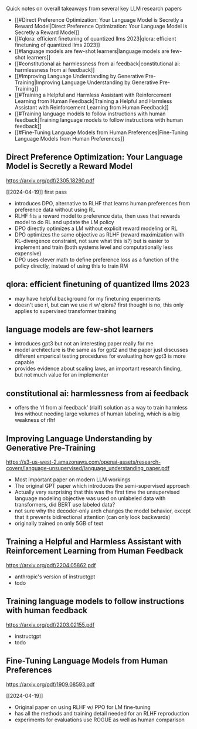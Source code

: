 Quick notes on overall takeaways from several key LLM research papers

- [[#Direct Preference Optimization: Your Language Model is Secretly a Reward Model|Direct Preference Optimization: Your Language Model is Secretly a Reward Model]]
- [[#qlora: efficient finetuning of quantized llms 2023|qlora: efficient finetuning of quantized llms 2023]]
- [[#language models are few-shot learners|language models are few-shot learners]]
- [[#constitutional ai: harmlessness from ai feedback|constitutional ai: harmlessness from ai feedback]]
- [[#Improving Language Understanding by Generative Pre-Training|Improving Language Understanding by Generative Pre-Training]]
- [[#Training a Helpful and Harmless Assistant with Reinforcement Learning from Human Feedback|Training a Helpful and Harmless Assistant with Reinforcement Learning from Human Feedback]]
- [[#Training language models to follow instructions with human feedback|Training language models to follow instructions with human feedback]]
- [[#Fine-Tuning Language Models from Human Preferences|Fine-Tuning Language Models from Human Preferences]]

## Direct Preference Optimization: Your Language Model is Secretly a Reward Model

https://arxiv.org/pdf/2305.18290.pdf

[[2024-04-19]] first pass
- introduces DPO, alternative to RLHF that learns human preferences from preference data without using RL
- RLHF fits a reward model to preference data, then uses that rewards model to do RL and update the LM policy
- DPO directly optimizes a LM without explicit reward modeling or RL
- DPO optimizes the same objective as RLHF (reward maximization with KL-divergence constraint, not sure what this is?) but is easier to implement and train (both systems level and computationally less expensive)
- DPO uses clever math to define preference loss as a function of the policy directly, instead of using this to train RM

## qlora: efficient finetuning of quantized llms 2023

- may have helpful background for my finetuning experiments
- doesn't use rl, but can we use rl w/ qlora? first thought is no, this only applies to supervised transformer training

## language models are few-shot learners

- introduces gpt3 but not an interesting paper really for me
- model architecture is the same as for gpt2 and the paper just discusses different emperical testing procedures for evaluating how gpt3 is more capable
- provides evidence about scaling laws, an important research finding, but not much value for an implementer

## constitutional ai: harmlessness from ai feedback

- offers the ‘rl from ai feedback’ (rlaif) solution as a way to train harmless lms without needing large volumes of human labeling, which is a big weakness of rlhf

## Improving Language Understanding by Generative Pre-Training

https://s3-us-west-2.amazonaws.com/openai-assets/research-covers/language-unsupervised/language_understanding_paper.pdf

- Most important paper on modern LLM workings
- The original GPT paper which introduces the semi-supervised approach
- Actually very surprising that this was the first time the unsupervised language modeling objective was used on unlabeled data with transformers, did BERT use labeled data?
- not sure why the decoder-only arch changes the model behavior, except that it prevents bidirectional attention (can only look backwards)
- originally trained on only 5GB of text

## Training a Helpful and Harmless Assistant with Reinforcement Learning from Human Feedback

https://arxiv.org/pdf/2204.05862.pdf

- anthropic's version of instructgpt
- todo

## Training language models to follow instructions with human feedback

https://arxiv.org/pdf/2203.02155.pdf

- instructgpt
- todo

## Fine-Tuning Language Models from Human Preferences

https://arxiv.org/pdf/1909.08593.pdf

[[2024-04-19]]
- Original paper on using RLHF w/ PPO for LM fine-tuning
- has all the methods and training detail needed for an RLHF reproduction
- experiments for evaluations use ROGUE as well as human comparison